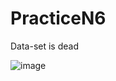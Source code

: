 # PracticeN6
Data-set is dead

![image](https://user-images.githubusercontent.com/39564937/233311999-4ad25b1b-63ad-4ac1-bc49-303046505f67.png)

